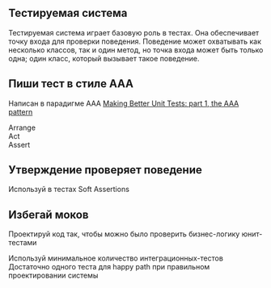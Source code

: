 ## Тестируемая система
Тестируемая система играет базовую роль в тестах. 
Она обеспечивает точку входа для проверки поведения. 
Поведение может охватывать как несколько классов, так и один метод, но точка входа может быть только одна; один класс, который вызывает такое поведение.

## Пиши тест в стиле AAA
Написан в парадигме AAA
[Making Better Unit Tests: part 1, the AAA pattern](https://freecontent.manning.com/making-better-unit-tests-part-1-the-aaa-pattern/)

Arrange  
Act  
Assert  

## Утверждение проверяет поведение
Используй в тестах Soft Assertions

## Избегай моков
Проектируй код так, чтобы можно было проверить бизнес-логику юнит-тестами

Используй минимальное количество интеграционных-тестов
Достаточно одного теста для happy path при правильном проектировании системы
